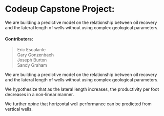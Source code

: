# Codeup Capstone Project:  
We are building a predictive model on the relationship between oil recovery and the lateral length of wells without using complex geological parameters.

#### Contributors:  
> Eric Escalante  
> Gary Gonzenbach  
> Joseph Burton  
> Sandy Graham  

We are building a predictive model on the relationship between oil recovery and the lateral length of wells without using complex geological parameters.
    
We hypothesize that as the lateral length increases, the productivity per foot decreases in a non-linear manner.

We further opine that horizontal well performance can be predicted from vertical wells.
